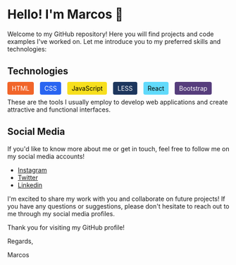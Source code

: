 # Hello! I'm Marcos 👋

Welcome to my GitHub repository! Here you will find projects and code examples I've worked on. Let me introduce you to my preferred skills and technologies:

## Technologies

<span style="background-color: #F16529; color: #FFFFFF; padding: 6px 10px; border-radius: 4px; margin-right: 10px;">HTML</span>
<span style="background-color: #2965F1; color: #FFFFFF; padding: 6px 10px; border-radius: 4px; margin-right: 10px;">CSS</span>
<span style="background-color: #F7DF1E; color: #000000; padding: 6px 10px; border-radius: 4px; margin-right: 10px;">JavaScript</span>
<span style="background-color: #1D365D; color: #FFFFFF; padding: 6px 10px; border-radius: 4px; margin-right: 10px;">LESS</span>
<span style="background-color: #61DAFB; color: #000000; padding: 6px 10px; border-radius: 4px; margin-right: 10px;">React</span>
<span style="background-color: #563D7C; color: #FFFFFF; padding: 6px 10px; border-radius: 4px; margin-right: 10px;">Bootstrap</span>

These are the tools I usually employ to develop web applications and create attractive and functional interfaces.

## Social Media

If you'd like to know more about me or get in touch, feel free to follow me on my social media accounts!

- [Instagram](https://www.instagram.com/m4rcos_fg/)
- [Twitter](https://twitter.com/msfurcogaitan)
- [Linkedin](https://www.linkedin.com/in/msfurcogaitan/)

I'm excited to share my work with you and collaborate on future projects! If you have any questions or suggestions, please don't hesitate to reach out to me through my social media profiles.

Thank you for visiting my GitHub profile!

Regards,

Marcos
